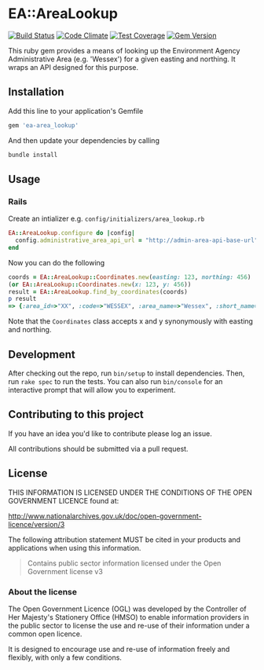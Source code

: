 # EA::AreaLookup

[![Build Status](https://travis-ci.org/EnvironmentAgency/ea-area_lookup.svg?branch=master)](https://travis-ci.org/EnvironmentAgency/ea-area_lookup)
[![Code Climate](https://codeclimate.com/github/EnvironmentAgency/ea-area_lookup/badges/gpa.svg)](https://codeclimate.com/github/EnvironmentAgency/ea-area_lookup)
[![Test Coverage](https://codeclimate.com/github/EnvironmentAgency/ea-area_lookup/badges/coverage.svg)](https://codeclimate.com/github/EnvironmentAgency/ea-area_lookup/coverage)
[![Gem Version](https://badge.fury.io/rb/ea-area_lookup.svg)](https://badge.fury.io/rb/ea-area_lookup)

This ruby gem provides a means of looking up the Environment Agency Administrative Area (e.g. 'Wessex')
for a given easting and northing. It wraps an API designed for this purpose.

## Installation

Add this line to your application's Gemfile

```ruby
gem 'ea-area_lookup'
```

And then update your dependencies by calling

```bash
bundle install
```

## Usage

### Rails

Create an intializer e.g. `config/initializers/area_lookup.rb`

```ruby
EA::AreaLookup.configure do |config|
  config.administrative_area_api_url = "http://admin-area-api-base-url"
end
```

Now you can do the following

```ruby
coords = EA::AreaLookup::Coordinates.new(easting: 123, northing: 456)
(or EA::AreaLookup::Coordinates.new(x: 123, y: 456))
result = EA::AreaLookup.find_by_coordinates(coords)
p result
=> {:area_id=>"XX", :code=>"WESSEX", :area_name=>"Wessex", :short_name=>"Wessex", :long_name=>"Wessex"}
```

Note that the `Coordinates` class accepts x and y synonymously with easting and northing.

## Development

After checking out the repo, run `bin/setup` to install dependencies.
Then, run `rake spec` to run the tests. You can also run `bin/console` for an interactive prompt that will allow you to experiment.

## Contributing to this project

If you have an idea you'd like to contribute please log an issue.

All contributions should be submitted via a pull request.

## License

THIS INFORMATION IS LICENSED UNDER THE CONDITIONS OF THE OPEN GOVERNMENT LICENCE found at:

http://www.nationalarchives.gov.uk/doc/open-government-licence/version/3

The following attribution statement MUST be cited in your products and applications when using this information.

>Contains public sector information licensed under the Open Government license v3

### About the license

The Open Government Licence (OGL) was developed by the Controller of Her Majesty's Stationery Office (HMSO) to enable information providers in the public sector to license the use and re-use of their information under a common open licence.

It is designed to encourage use and re-use of information freely and flexibly, with only a few conditions.
